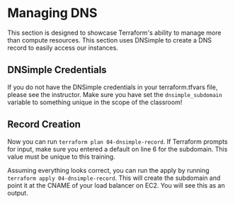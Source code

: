 Managing DNS
============
This section is designed to showcase Terraform's ability to manage more than
compute resources. This section uses DNSimple to create a DNS record to easily
access our instances.

DNSimple Credentials
--------------------
If you do not have the DNSimple credentials in your terraform.tfvars file,
please see the instructor. Make sure you have set the `dnsimple_subdomain`
variable to something unique in the scope of the classroom!

Record Creation
---------------
Now you can run `terraform plan 04-dnsimple-record`. If Terraform prompts
for input, make sure you entered a default on line 6 for the subdomain. This
value must be unique to this training.

Assuming everything looks correct, you can run the apply by running
`terraform apply 04-dnsimple-record`. This will create the subdomain and
point it at the CNAME of your load balancer on EC2. You will see this as an
output.
